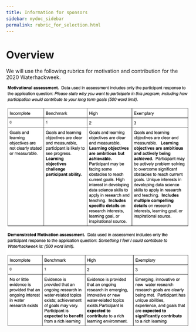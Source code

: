 ```yaml
---
title: Information for sponsors
sidebar: mydoc_sidebar
permalink: rubric_for_selection.html
---
```


# Overview

We will use the following rubrics for motivation and contribution for the 2020 Waterhackweek. 


![Rubrics](merit_rubric.png)

